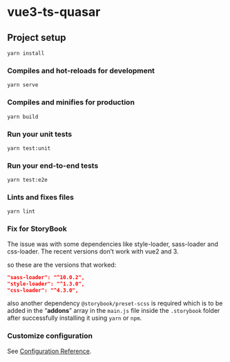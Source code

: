 # vue3-ts-quasar

## Project setup

```
yarn install
```

### Compiles and hot-reloads for development

```
yarn serve
```

### Compiles and minifies for production

```
yarn build
```

### Run your unit tests

```
yarn test:unit
```

### Run your end-to-end tests

```
yarn test:e2e
```

### Lints and fixes files

```
yarn lint
```

### Fix for StoryBook

The issue was with some dependencies like
style-loader, sass-loader and css-loader. The recent versions don’t work with vue2 and 3.

so these are the versions that worked:

```json
"sass-loader": "^10.0.2",
"style-loader": "^1.3.0",
"css-loader": "^4.3.0",
```

also another dependency `@storybook/preset-scss` is required which is to be added in the “**addons**” array in the `main.js` file inside the `.storybook` folder after successfully installing it using `yarn` or `npm`.

### Customize configuration

See [Configuration Reference](https://cli.vuejs.org/config/).
